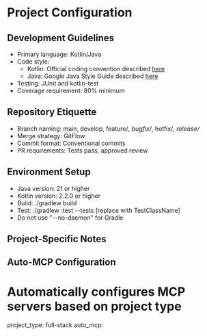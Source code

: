 # Project Configuration

## Development Guidelines

- Primary language: Kotlin/Java
- Code style:
    - Kotlin: Official coding convention described [here](https://kotlinlang.org/docs/coding-conventions.html)
    - Java: Google Java Style Guide described [here](https://google.github.io/styleguide/javaguide.html)
- Testing: JUnit and kotlin-test
- Coverage requirement: 80% minimum

## Repository Etiquette

- Branch naming: main, develop, feature/*, bugfix/*, hotfix/*, release/*
- Merge strategy: GitFlow
- Commit format: Conventional commits
- PR requirements: Tests pass, approved review

## Environment Setup

- Java version: 21 or higher
- Kotlin version: 2.2.0 or higher
- Build: ./gradlew build
- Test: ./gradlew :test --tests [replace with TestClassName]
- Do not use "--no-daemon" for Gradle

## Project-Specific Notes

## Auto-MCP Configuration

# Automatically configures MCP servers based on project type

project_type: full-stack
auto_mcp:

